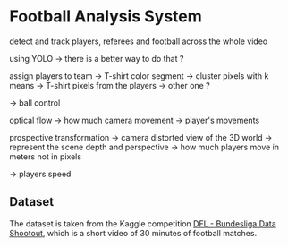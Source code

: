 # Football Analysis System 



detect and track players, referees and football across the whole video 

using YOLO -> there is a better way to do that ? 

assign players to team -> T-shirt color 
segment -> cluster pixels with k means -> T-shirt pixels from the players -> other one ? 

-> ball control 

optical flow -> how much camera movement -> player's movements 

prospective transformation -> camera distorted view of the 3D world -> represent the scene depth and perspective -> how much players move in meters not in pixels 

-> players speed 

## Dataset 

The dataset is taken from the Kaggle competition [DFL - Bundesliga Data Shootout](https://www.kaggle.com/competitions/dfl-bundesliga-data-shootout/overview), which is a short video of 30 minutes of football matches.

